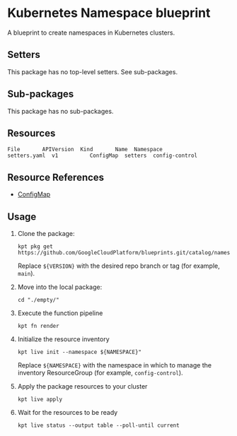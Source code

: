 # Kubernetes Namespace blueprint

A blueprint to create namespaces in Kubernetes clusters.

## Setters

This package has no top-level setters. See sub-packages.

## Sub-packages

This package has no sub-packages.

## Resources

```
File       APIVersion  Kind       Name  Namespace
setters.yaml  v1          ConfigMap  setters  config-control
```

## Resource References

- [ConfigMap](https://kubernetes.io/docs/reference/generated/kubernetes-api/v1.21/#configmap-v1-core)

## Usage

1.  Clone the package:
    ```
    kpt pkg get https://github.com/GoogleCloudPlatform/blueprints.git/catalog/namespace@${VERSION}
    ```
    Replace `${VERSION}` with the desired repo branch or tag
    (for example, `main`).

1.  Move into the local package:
    ```
    cd "./empty/"
    ```

1.  Execute the function pipeline
    ```
    kpt fn render
    ```

1.  Initialize the resource inventory
    ```
    kpt live init --namespace ${NAMESPACE}"
    ```
    Replace `${NAMESPACE}` with the namespace in which to manage
    the inventory ResourceGroup (for example, `config-control`).

1.  Apply the package resources to your cluster
    ```
    kpt live apply
    ```

1.  Wait for the resources to be ready
    ```
    kpt live status --output table --poll-until current
    ```
